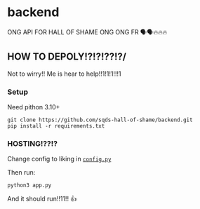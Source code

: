 # backend
ONG API FOR HALL OF SHAME ONG ONG FR 🗣️🗣️🔥🔥🔥

## HOW TO DEPOLY!?!?!??!?/

Not to wirry!! Me is hear to help!!1!1!1!!!1

### Setup
Need pithon 3.10+

```
git clone https://github.com/sqds-hall-of-shame/backend.git
pip install -r requirements.txt
```

### HOSTING!??!?

Change config to liking in [`config.py`](config.py)

Then run:
```
python3 app.py
```

And it should run!!11!! 👍